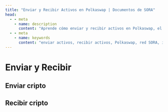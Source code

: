 ```yaml
---
title: "Enviar y Recibir Activos en Polkaswap | Documentos de SORA"
head:
  - - meta
    - name: description
      content: "Aprende cómo enviar y recibir activos en Polkaswap, el intercambio descentralizado de la red SORA. Descubre el proceso paso a paso para transferir activos de manera segura entre carteras, explora las opciones disponibles para la selección de activos y las tarifas de transacción, y asegura transferencias de activos eficientes y sin problemas en Polkaswap."
  - - meta
    - name: keywords
      content: "enviar activos, recibir activos, Polkaswap, red SORA, intercambio descentralizado, transferencias de activos, tarifas de transacción"
---
```


# Enviar y Recibir

## Enviar cripto

<!-- @include: /snippets/send-polkaswap.md -->

## Recibir cripto

<!-- @include: /snippets/receive-polkaswap.md -->

